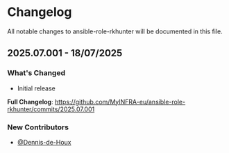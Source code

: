 # Changelog

All notable changes to ansible-role-rkhunter will be documented in this file.

## 2025.07.001 - 18/07/2025

### What's Changed

- Initial release

**Full Changelog**: https://github.com/MyINFRA-eu/ansible-role-rkhunter/commits/2025.07.001

### New Contributors
- [@Dennis-de-Houx](https://github.com/orgs/MyINFRA-eu/people/Dennis-de-Houx)
